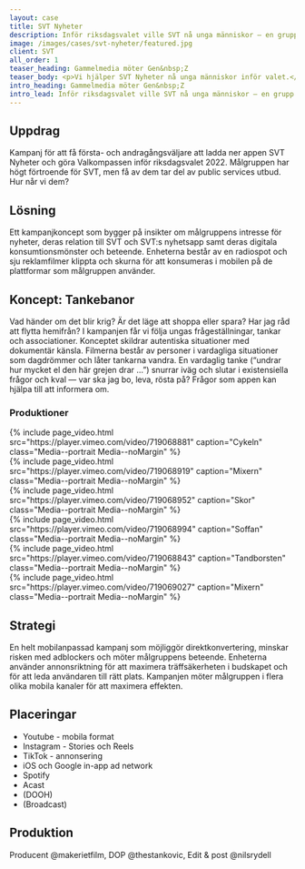 ```yaml
---
layout: case
title: SVT Nyheter
description: Inför riksdagsvalet ville SVT nå unga människor — en grupp som lever på nätet, scrollar förbi det mesta, och skoningslöst dömer ut allt som känns fejk, fel och pinsamt. Så här gjorde vi.
image: /images/cases/svt-nyheter/featured.jpg
client: SVT
all_order: 1
teaser_heading: Gammelmedia möter Gen&nbsp;Z
teaser_body: <p>Vi hjälper SVT Nyheter nå unga människor inför valet.</p>
intro_heading: Gammelmedia möter Gen&nbsp;Z
intro_lead: Inför riksdagsvalet ville SVT nå unga människor — en grupp som lever på nätet, scrollar förbi det mesta, och skoningslöst dömer ut allt som känns fejk, fel och pinsamt. Så här gjorde vi.
---
```


## Uppdrag

Kampanj för att få första- och andragångsväljare att ladda ner appen SVT Nyheter och göra Valkompassen inför riksdagsvalet 2022. Målgruppen har högt förtroende för SVT, men få av dem tar del av public services utbud. Hur når vi dem?

## Lösning 

Ett kampanjkoncept som bygger på insikter om målgruppens intresse för nyheter, deras relation till SVT och SVT:s nyhetsapp samt deras digitala konsumtionsmönster och beteende. Enheterna består av en radiospot och sju reklamfilmer klippta och skurna för att konsumeras i mobilen på de plattformar som målgruppen använder.

## Koncept: Tankebanor

Vad händer om det blir krig? Är det läge att shoppa eller spara? Har jag råd att flytta hemifrån? I kampanjen får vi följa ungas frågeställningar, tankar och associationer. Konceptet skildrar autentiska situationer med dokumentär känsla. Filmerna består av personer i vardagliga situationer som dagdrömmer och låter tankarna vandra. En vardaglig tanke (“undrar hur mycket el den här grejen drar …”) snurrar iväg och slutar i existensiella frågor och kval — var ska jag bo, leva, rösta på? Frågor som appen kan hjälpa till att informera om.

### Produktioner

<div class="Grid-offset u-spacingTopDecaGentle">
  <div class="Grid Grid--padded Grid--compensatePadded">
    <div class="Grid-item Grid-item-s--12-of-24 Grid-item-l--8-of-24">
{%
  include page_video.html
  src="https://player.vimeo.com/video/719068881"
  caption="Cykeln"
  class="Media--portrait Media--noMargin"
%}
    </div>
    <div class="Grid-item Grid-item-s--12-of-24 Grid-item-l--8-of-24">
{%
  include page_video.html
  src="https://player.vimeo.com/video/719068919"
  caption="Mixern"
  class="Media--portrait Media--noMargin"
%}
    </div>
    <div class="Grid-item Grid-item-s--12-of-24 Grid-item-l--8-of-24">
{%
  include page_video.html
  src="https://player.vimeo.com/video/719068952"
  caption="Skor"
  class="Media--portrait Media--noMargin"
%}
    </div>
    <div class="Grid-item Grid-item-s--12-of-24 Grid-item-l--8-of-24">
{%
  include page_video.html
  src="https://player.vimeo.com/video/719068994"
  caption="Soffan"
  class="Media--portrait Media--noMargin"
%}
    </div>
    <div class="Grid-item Grid-item-s--12-of-24 Grid-item-l--8-of-24">
{%
  include page_video.html
  src="https://player.vimeo.com/video/719068843"
  caption="Tandborsten"
  class="Media--portrait Media--noMargin"
%}
    </div>
    <div class="Grid-item Grid-item-s--12-of-24 Grid-item-l--8-of-24">
{%
  include page_video.html
  src="https://player.vimeo.com/video/719069027"
  caption="Mixern"
  class="Media--portrait Media--noMargin"
%}
    </div>
  </div>
</div>

## Strategi

En helt mobilanpassad kampanj som möjliggör direktkonvertering, minskar risken med adblockers och möter målgruppens beteende. Enheterna använder annonsriktning för att maximera träffsäkerheten i budskapet och för att leda användaren till rätt plats. Kampanjen möter målgruppen i flera olika mobila kanaler för att maximera effekten.

## Placeringar

* Youtube - mobila format
* Instagram - Stories och Reels
* TikTok - annonsering
* iOS och Google in-app ad network 
* Spotify 
* Acast
* (DOOH)
* (Broadcast)

## Produktion
Producent @makerietfilm, DOP @thestankovic, Edit & post @nilsrydell
